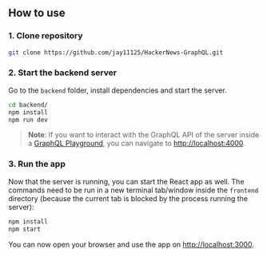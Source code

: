 ## How to use

### 1. Clone repository

```sh
git clone https://github.com/jay11125/HackerNews-GraphQL.git
```

### 2. Start the backend server

Go to the `backend` folder, install dependencies and start the server.

```sh
cd backend/
npm install
npm run dev
```

> **Note**: If you want to interact with the GraphQL API of the server inside a [GraphQL Playground](https://github.com/prisma/graphql-playground), you can navigate to [http://localhost:4000](http://localhost:4000).

### 3. Run the app

Now that the server is running, you can start the React app as well. The commands need to be run in a new terminal tab/window inside the `frontend` directory (because the current tab is blocked by the process running the server):

```sh
npm install
npm start
```

You can now open your browser and use the app on [http://localhost:3000](http://localhost:3000).

